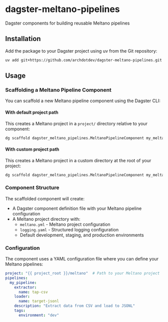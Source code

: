 # dagster-meltano-pipelines

Dagster components for building reusable Meltano pipelines

## Installation

Add the package to your Dagster project using uv from the Git repository:

```bash
uv add git+https://github.com/archdotdev/dagster-meltano-pipelines.git
```

## Usage

### Scaffolding a Meltano Pipeline Component

You can scaffold a new Meltano pipeline component using the Dagster CLI:

#### With default project path

This creates a Meltano project in a `project/` directory relative to your component:

```bash
dg scaffold dagster_meltano_pipelines.MeltanoPipelineComponent my_meltano_pipelines
```

#### With custom project path

This creates a Meltano project in a custom directory at the root of your project:

```bash
dg scaffold dagster_meltano_pipelines.MeltanoPipelineComponent my_meltano_pipelines --project-path meltano
```

### Component Structure

The scaffolded component will create:

- A Dagster component definition file with your Meltano pipeline configuration
- A Meltano project directory with:
  - `meltano.yml` - Meltano project configuration
  - `logging.yaml` - Structured logging configuration
  - Default development, staging, and production environments

### Configuration

The component uses a YAML configuration file where you can define your Meltano pipelines:

```yaml
project: "{{ project_root }}/meltano"  # Path to your Meltano project
pipelines:
  my_pipeline:
    extractor:
      name: tap-csv
    loader:
      name: target-jsonl
    description: "Extract data from CSV and load to JSONL"
    tags:
      environment: "dev"
```
